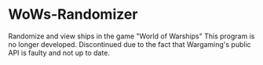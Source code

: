 # WoWs-Randomizer
Randomize and view ships in the game "World of Warships"
This program is no longer developed. Discontinued due to the fact that Wargaming's public API is faulty and not up to date. 

